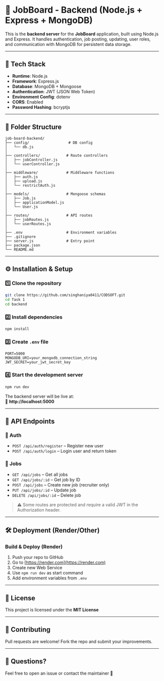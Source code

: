 # 🧠 JobBoard - Backend (Node.js + Express + MongoDB)

This is the **backend server** for the **JobBoard** application, built using Node.js and Express. It handles authentication, job posting, updating, user roles, and communication with MongoDB for persistent data storage.

---

## 🚀 Tech Stack

- **Runtime**: Node.js
- **Framework**: Express.js
- **Database**: MongoDB + Mongoose
- **Authentication**: JWT (JSON Web Token)
- **Environment Config**: dotenv
- **CORS**: Enabled
- **Password Hashing**: bcryptjs

---

## 📁 Folder Structure

```
job-board-backend/
├── config/                  # DB config
│   └── db.js
│
├── controllers/            # Route controllers
│   ├── jobController.js
│   └── userController.js
│
├── middleware/             # Middleware functions
│   ├── auth.js
│   ├── upload.js
│   └── restrictAuth.js
│
├── models/                 # Mongoose schemas
│   ├── Job.js
│   ├── applicationModel.js
│   └── User.js
│
├── routes/                 # API routes
│   ├── jobRoutes.js
│   └── userRoutes.js
│
├── .env                    # Environment variables
├── .gitignore
├── server.js               # Entry point
├── package.json
└── README.md
```

---

## ⚙️ Installation & Setup

### 1️⃣ Clone the repository

```bash
git clone https://github.com/singhaniya0411/CODSOFT.git
cd Task 1
cd backend
```

### 2️⃣ Install dependencies

```bash
npm install
```

### 3️⃣ Create `.env` file

```env
PORT=5000
MONGODB_URI=your_mongodb_connection_string
JWT_SECRET=your_jwt_secret_key
```

### 4️⃣ Start the development server

```bash
npm run dev
```

The backend server will be live at:  
🔗 **http://localhost:5000**

---

## 📌 API Endpoints

### 🔐 Auth

- `POST /api/auth/register` – Register new user
- `POST /api/auth/login` – Login user and return token


### 💼 Jobs

- `GET /api/jobs` – Get all jobs
- `GET /api/jobs/:id` – Get job by ID
- `POST /api/jobs` – Create new job (recruiter only)
- `PUT /api/jobs/:id` – Update job
- `DELETE /api/jobs/:id` – Delete job

> ⚠️ Some routes are protected and require a valid JWT in the Authorization header.

---

## 🛠 Deployment (Render/Other)

### Build & Deploy (Render)

1. Push your repo to GitHub
2. Go to [https://render.com](https://render.com)
3. Create new Web Service
4. Use `npm run dev` as start command
5. Add environment variables from `.env`

---

## 📜 License

This project is licensed under the **MIT License**

---

## 🤝 Contributing

Pull requests are welcome! Fork the repo and submit your improvements.

---

## 💬 Questions?

Feel free to open an issue or contact the maintainer 🚀
